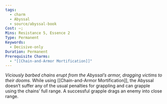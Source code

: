 ```yaml
---
tags:
  - charm
  - Abyssal
  - source/abyssal-book
Cost: —; 
Mins: Resistance 5, Essence 2
Type: Permanent
Keywords:
  - Decisive-only
Duration: Permanent
Prerequisite Charms:
  - "[[Chain-and-Armor Mortification]]"
---
```

*Viciously barbed chains erupt from the Abyssal’s armor, dragging victims to their dooms.*
While using [[Chain-and-Armor Mortification]], the Abyssal doesn’t suffer any of the usual penalties for grappling and can grapple using the chains’ full range. A successful grapple drags an enemy into close range.